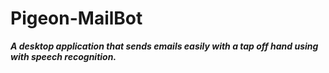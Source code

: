 # Pigeon-MailBot
***A desktop application that sends emails easily with a tap off hand using with speech recognition.***
